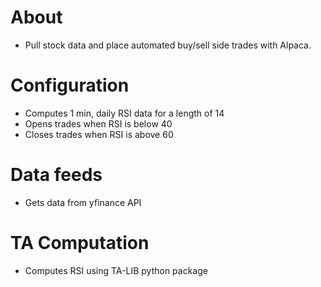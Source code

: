 # About

- Pull stock data and place automated buy/sell side trades with Alpaca. 

# Configuration

- Computes 1 min, daily RSI data for a length of 14
- Opens trades when RSI is below 40
- Closes trades when RSI is above 60

# Data feeds

- Gets data from yfinance API

# TA Computation

- Computes RSI using TA-LIB python package
